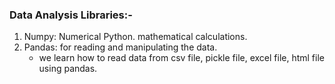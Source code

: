### Data Analysis Libraries:-
1. Numpy: Numerical Python. mathematical calculations.
2. Pandas: for reading and manipulating the data.
    - we learn how to read data from csv file, pickle file, excel file, html file using pandas.